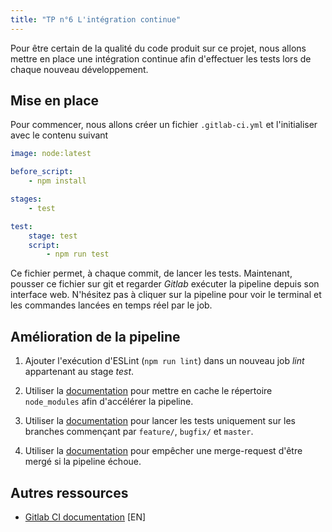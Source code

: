 ```yaml
---
title: "TP n°6 L'intégration continue"
---
```


Pour être certain de la qualité du code produit sur ce projet, nous allons mettre en place une intégration continue afin d'effectuer les tests lors de chaque nouveau développement.

## Mise en place

Pour commencer, nous allons créer un fichier `.gitlab-ci.yml` et l'initialiser avec le contenu suivant

```yaml
image: node:latest 

before_script:
    - npm install

stages:
    - test

test:
    stage: test
    script: 
        - npm run test
```

Ce fichier permet, à chaque commit, de lancer les tests.
Maintenant, pousser ce fichier sur git et regarder *Gitlab* exécuter la pipeline depuis son interface web.
N'hésitez pas à cliquer sur la pipeline pour voir le terminal et les commandes lancées en temps réel par le job.

## Amélioration de la pipeline

 1. Ajouter l'exécution d'ESLint (`npm run lint`) dans un nouveau job *lint* appartenant au stage *test*.

 2. Utiliser la [documentation](https://docs.gitlab.com/ee/ci/yaml/#cache) pour mettre en cache le répertoire `node_modules` afin d'accélérer la pipeline.

 3. Utiliser la [documentation](https://docs.gitlab.com/ee/ci/yaml/#onlyexcept-basic) pour lancer les tests uniquement sur les branches commençant par `feature/`, `bugfix/` et `master`.

 4. Utiliser la [documentation](https://docs.gitlab.com/ee/ci/merge_request_pipelines/) pour empêcher une merge-request d'être mergé si la pipeline échoue.

## Autres ressources

 * [Gitlab CI documentation](https://docs.gitlab.com/ee/ci/) [EN]
